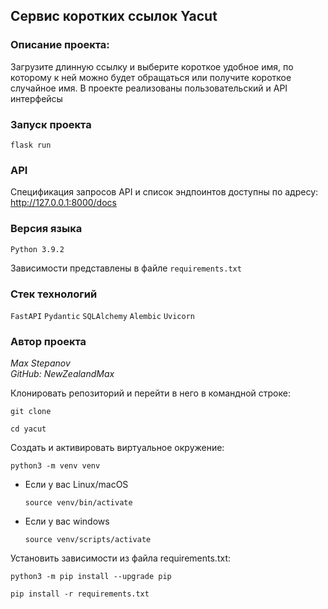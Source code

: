 ## Сервис коротких ссылок Yacut

### Описание проекта:
Загрузите длинную ссылку и выберите короткое удобное имя, по которому к ней можно будет обращаться или получите короткое случайное имя. В проекте реализованы пользовательский и API интерфейсы

### Запуск проекта
```
flask run
```

### API
Спецификация запросов API и список эндпоинтов доступны по адресу:
http://127.0.0.1:8000/docs

### Версия языка
`Python 3.9.2`

Зависимости представлены в файле `requirements.txt`

### Стек технологий
`FastAPI` `Pydantic` `SQLAlchemy` `Alembic` `Uvicorn`

### Автор проекта
_Max Stepanov_  
_GitHub: NewZealandMax_


Клонировать репозиторий и перейти в него в командной строке:

```
git clone 
```

```
cd yacut
```

Cоздать и активировать виртуальное окружение:

```
python3 -m venv venv
```

* Если у вас Linux/macOS

    ```
    source venv/bin/activate
    ```

* Если у вас windows

    ```
    source venv/scripts/activate
    ```

Установить зависимости из файла requirements.txt:

```
python3 -m pip install --upgrade pip
```

```
pip install -r requirements.txt
```
